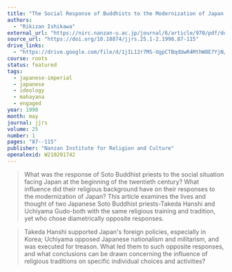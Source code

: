 ```yaml
---
title: "The Social Response of Buddhists to the Modernization of Japan: The Contrasting Lives of Two Sōtō Zen Monks"
authors:
  - "Rikizan Ishikawa"
external_url: "https://nirc.nanzan-u.ac.jp/journal/6/article/970/pdf/download"
source_url: "https://doi.org/10.18874/jjrs.25.1-2.1998.87-115"
drive_links:
  - "https://drive.google.com/file/d/1jIL12r7MS-UgpCTBqdUwR4MthW8E7YjN/view?usp=drivesdk"
course: roots
status: featured
tags:
  - japanese-imperial
  - japanese
  - ideology
  - mahayana
  - engaged
year: 1998
month: may
journal: jjrs
volume: 25
number: 1
pages: "87--115"
publisher: "Nanzan Institute for Religion and Culture"
openalexid: W210201742
---
```


> What was the response of Soto Buddhist priests to the social situation facing Japan at the beginning of the twentieth century? What influence did their religious background have on their responses to the modernization of Japan? This article examines the lives and thought of two Japanese Soto Buddhist priests-Takeda Hanshi and Uchiyama Gudo-both with the same religious training and tradition, yet who chose diametrically opposite responses.

> Takeda Hanshi supported Japan's foreign policies, especially in Korea; Uchiyama opposed Japanese nationalism and militarism, and was executed for treason.
> What led them to such opposite responses, and what conclusions can be drawn concerning the influence of religious traditions on specific individual choices and activities?

